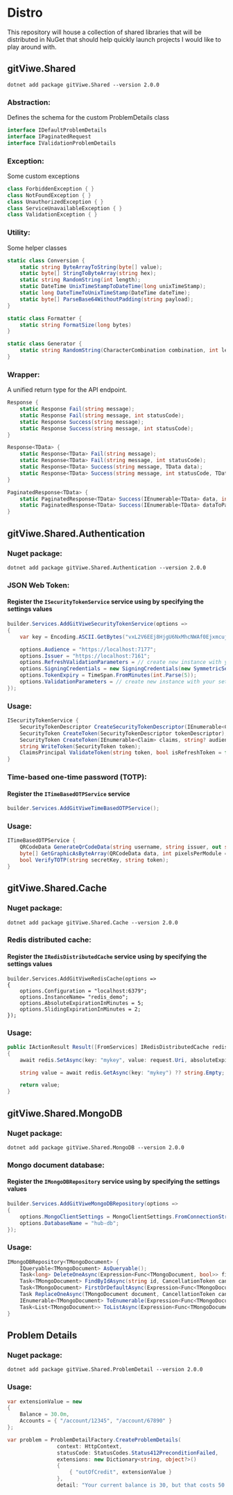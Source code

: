 # Distro
This repository will house a collection of shared libraries that will be distributed in NuGet that should help quickly launch projects I would like to play around with.


## gitViwe.Shared

```
dotnet add package gitViwe.Shared --version 2.0.0
```

### Abstraction:

Defines the schema for the custom ProblemDetails class
```csharp
interface IDefaultProblemDetails
interface IPaginatedRequest
interface IValidationProblemDetails
```


### Exception:

Some custom exceptions
```csharp
class ForbiddenException { }
class NotFoundException { }
class UnauthorizedException { }
class ServiceUnavailableException { }
class ValidationException { }
```

### Utility:

Some helper classes
```csharp
static class Conversion {
    static string ByteArrayToString(byte[] value);
    static byte[] StringToByteArray(string hex);
    static string RandomString(int length);
    static DateTime UnixTimeStampToDateTime(long unixTimeStamp);
    static long DateTimeToUnixTimeStamp(DateTime dateTime);
    static byte[] ParseBase64WithoutPadding(string payload);
}

static class Formatter {
    static string FormatSize(long bytes)
}

static class Generator {
    static string RandomString(CharacterCombination combination, int length)
}
```

### Wrapper:

A unified return type for the API endpoint.
```csharp
Response {
    static Response Fail(string message);
    static Response Fail(string message, int statusCode);
    static Response Success(string message);
    static Response Success(string message, int statusCode);
}

Response<TData> {
    static Response<TData> Fail(string message);
    static Response<TData> Fail(string message, int statusCode);
    static Response<TData> Success(string message, TData data);
    static Response<TData> Success(string message, int statusCode, TData data);
}

PaginatedResponse<TData> {
    static PaginatedResponse<TData> Success(IEnumerable<TData> data, int count, int page, int pageSize);
    static PaginatedResponse<TData> Success(IEnumerable<TData> dataToPaginate, int page, int pageSize);
}
```

## gitViwe.Shared.Authentication

### Nuget package:
```
dotnet add package gitViwe.Shared.Authentication --version 2.0.0
```

### JSON Web Token:
#### Register the `ISecurityTokenService` service using by specifying the settings values
```csharp
builder.Services.AddGitViweSecurityTokenService(options =>
{
    var key = Encoding.ASCII.GetBytes("vxL2V6EEj8HjgU6NxMhcNWAf0Ejxmcuj");

    options.Audience = "https://localhost:7177";
    options.Issuer = "https://localhost:7161";
    options.RefreshValidationParameters = // create new instance with your settings;
    options.SigningCredentials = new SigningCredentials(new SymmetricSecurityKey(key), SecurityAlgorithms.HmacSha256Signature);
    options.TokenExpiry = TimeSpan.FromMinutes(int.Parse(5));
    options.ValidationParameters = // create new instance with your settings;
});
```

### Usage:

```csharp
ISecurityTokenService {
    SecurityTokenDescriptor CreateSecurityTokenDescriptor(IEnumerable<Claim> claims, string? audience = null);
    SecurityToken CreateToken(SecurityTokenDescriptor tokenDescriptor);
    SecurityToken CreateToken(IEnumerable<Claim> claims, string? audience = null);
    string WriteToken(SecurityToken token);
    ClaimsPrincipal ValidateToken(string token, bool isRefreshToken = false);
}
```

### Time-based one-time password (TOTP):
#### Register the `ITimeBasedOTPService` service
```csharp
builder.Services.AddGitViweTimeBasedOTPService();
```

### Usage:

```csharp
ITimeBasedOTPService {
    QRCodeData GenerateQrCodeData(string username, string issuer, out string secretKey);
    byte[] GetGraphicAsByteArray(QRCodeData data, int pixelsPerModule = 20);
    bool VerifyTOTP(string secretKey, string token);
}
```


## gitViwe.Shared.Cache

### Nuget package:
```
dotnet add package gitViwe.Shared.Cache --version 2.0.0
```

### Redis distributed cache:
#### Register the `IRedisDistributedCache` service using by specifying the settings values
```
builder.Services.AddGitViweRedisCache(options =>
{
    options.Configuration = "localhost:6379";
    options.InstanceName= "redis_demo";
    options.AbsoluteExpirationInMinutes = 5;
    options.SlidingExpirationInMinutes = 2;
});
```

### Usage:

```csharp
public IActionResult Result([FromServices] IRedisDistributedCache redis, [FromBody] UrlShortenRequest request)
{
    await redis.SetAsync(key: "mykey", value: request.Uri, absoluteExpirationRelativeToNow: TimeSpan.FromMinutes(request.MinutesUntilExpiry));

    string value = await redis.GetAsync(key: "mykey") ?? string.Empty;

    return value;
}
```

## gitViwe.Shared.MongoDB

### Nuget package:
```
dotnet add package gitViwe.Shared.MongoDB --version 2.0.0
```

### Mongo document database:
#### Register the `IMongoDBRepository` service using by specifying the settings values
```csharp
builder.Services.AddGitViweMongoDBRepository(options =>
{
    options.MongoClientSettings = MongoClientSettings.FromConnectionString("mongodb://root:example@localhost:27017");
    options.DatabaseName = "hub-db";
});
```

### Usage:

```csharp
IMongoDBRepository<TMongoDocument> {
    IQueryable<TMongoDocument> AsQueryable();
    Task<long> DeleteOneAsync(Expression<Func<TMongoDocument, bool>> filterExpression, CancellationToken cancellationToken);
    Task<TMongoDocument> FindByIdAsync(string id, CancellationToken cancellationToken);
    Task<TMongoDocument> FirstOrDefaultAsync(Expression<Func<TMongoDocument, bool>> filterExpression, CancellationToken cancellationToken);
    Task ReplaceOneAsync(TMongoDocument document, CancellationToken cancellationToken);
    IEnumerable<TMongoDocument> ToEnumerable(Expression<Func<TMongoDocument, bool>> filterExpression, CancellationToken cancellationToken);
    Task<List<TMongoDocument>> ToListAsync(Expression<Func<TMongoDocument, bool>> filterExpression, CancellationToken cancellationToken);
}
```

## Problem Details

### Nuget package:
```
dotnet add package gitViwe.Shared.ProblemDetail --version 2.0.0
```

### Usage:

```csharp
var extensionValue = new
{
    Balance = 30.0m,
    Accounts = { "/account/12345", "/account/67890" }
};

var problem = ProblemDetailFactory.CreateProblemDetails(
                context: HttpContext,
                statusCode: StatusCodes.Status412PreconditionFailed,
                extensions: new Dictionary<string, object?>()
                {
                    { "outOfCredit", extensionValue }
                },
                detail: "Your current balance is 30, but that costs 50.");
```
